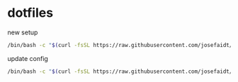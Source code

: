 # dotfiles

new setup

```bash
/bin/bash -c "$(curl -fsSL https://raw.githubusercontent.com/josefaidt/dotfiles/HEAD/setup.sh)"
```

update config

```bash
/bin/bash -c "$(curl -fsSL https://raw.githubusercontent.com/josefaidt/dotfiles/HEAD/update-config.sh)"
```
